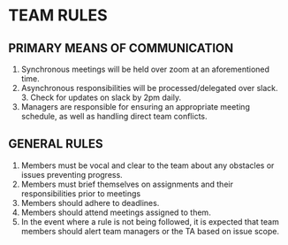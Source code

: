 # TEAM RULES
## PRIMARY MEANS OF COMMUNICATION
1. Synchronous meetings will be held over zoom at an aforementioned time.
2. Asynchronous responsibilities will be processed/delegated over slack.
    3. Check for updates on slack by 2pm daily.
3. Managers are responsible for ensuring an appropriate meeting schedule, as well as handling direct team conflicts.

## GENERAL RULES
1. Members must be vocal and clear to the team about any obstacles or issues preventing progress.
2. Members must brief themselves on assignments and their responsibilities prior to meetings
3. Members should adhere to deadlines.
4. Members should attend meetings assigned to them.
5. In the event where a rule is not being followed, it is expected that team members should alert team managers or the TA based on issue scope.
